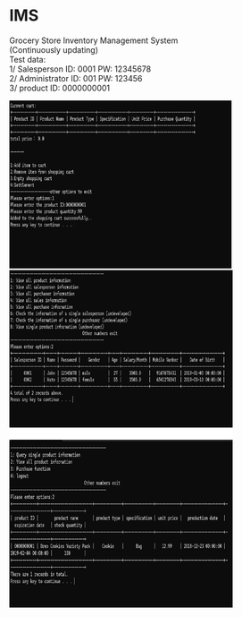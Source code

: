 # IMS
Grocery Store Inventory Management System  
(Continuously updating)  
Test data:  
1/ Salesperson   ID: 0001  PW: 12345678   
2/ Administrator ID: 001   PW: 123456   
3/ product ID: 0000000001  

<img src="https://github.com/HarveyGH/IMS/blob/main/Img_folder/Add_item.jpg" width="400" height="300" alt="Image Description">
<img src="https://github.com/HarveyGH/IMS/blob/main/Img_folder/Employee management.jpg" width="400" height="300" alt="Image Description">
<img src="https://github.com/HarveyGH/IMS/blob/main/Img_folder/product.jpg" width="400" height="300" alt="Image Description">
